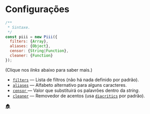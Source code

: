 # Configurações

```js
/**
 * Sintaxe.
 */
const piii = new Piii({
  filters: {Array},
  aliases: {Object},
  censor: {String|Function},
  cleaner: {Function}
});
```

(Clique nos *links* abaixo para saber mais.)

* [`filters`](./opcoes/1-filters.md) ― Lista de filtros (não há nada definido por padrão).
* [`aliases`](./opcoes/2-aliases.md) ― Alfabeto alternativo para alguns caracteres.
* [`censor` ](./opcoes/3-censor.md)― Valor que substituirá os palavrões dentro da *string*.
* [`cleaner`](./opcoes/4-cleaner.md) ― Removedor de acentos (usa [`diacritics`](https://npm.im/diacritics) por padrão).

[:house:](./README.md)
